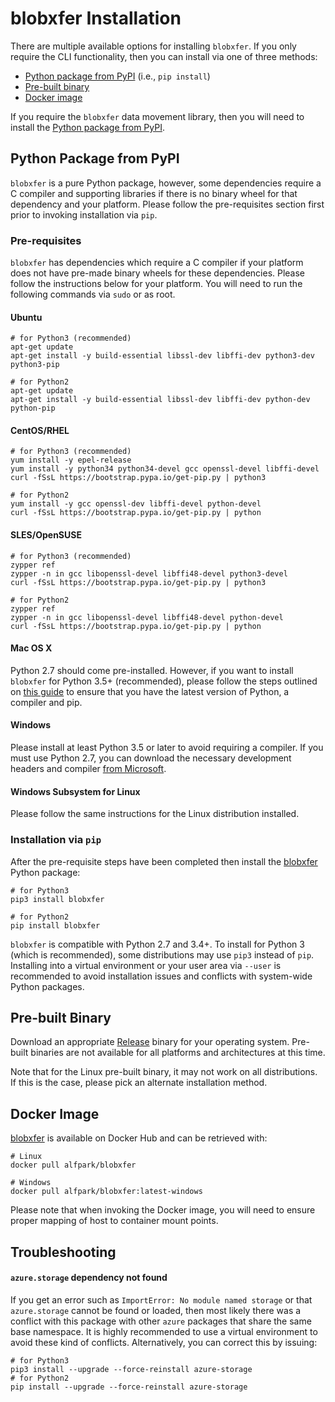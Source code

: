 # blobxfer Installation
There are multiple available options for installing `blobxfer`. If you
only require the CLI functionality, then you can install via one of
three methods:
* [Python package from PyPI](#pypi) (i.e., `pip install`)
* [Pre-built binary](#binary)
* [Docker image](#docker)

If you require the `blobxfer` data movement library, then you will
need to install the [Python package from PyPI](#pypi).

## <a name="pypi"></a>Python Package from PyPI
`blobxfer` is a pure Python package, however, some dependencies require a C
compiler and supporting libraries if there is no binary wheel for that
dependency and your platform. Please follow the pre-requisites section first
prior to invoking installation via `pip`.

### Pre-requisites
`blobxfer` has dependencies which require a C compiler if your platform does
not have pre-made binary wheels for these dependencies. Please follow the
instructions below for your platform. You will need to run the following
commands via `sudo` or as root.

#### Ubuntu
```shell
# for Python3 (recommended)
apt-get update
apt-get install -y build-essential libssl-dev libffi-dev python3-dev python3-pip

# for Python2
apt-get update
apt-get install -y build-essential libssl-dev libffi-dev python-dev python-pip
```

#### CentOS/RHEL
```shell
# for Python3 (recommended)
yum install -y epel-release
yum install -y python34 python34-devel gcc openssl-devel libffi-devel
curl -fSsL https://bootstrap.pypa.io/get-pip.py | python3

# for Python2
yum install -y gcc openssl-dev libffi-devel python-devel
curl -fSsL https://bootstrap.pypa.io/get-pip.py | python
```

#### SLES/OpenSUSE
```shell
# for Python3 (recommended)
zypper ref
zypper -n in gcc libopenssl-devel libffi48-devel python3-devel
curl -fSsL https://bootstrap.pypa.io/get-pip.py | python3

# for Python2
zypper ref
zypper -n in gcc libopenssl-devel libffi48-devel python-devel
curl -fSsL https://bootstrap.pypa.io/get-pip.py | python
```

#### Mac OS X
Python 2.7 should come pre-installed. However, if you want to install
`blobxfer` for Python 3.5+ (recommended), please follow the steps outlined on
[this guide](http://docs.python-guide.org/en/latest/starting/install3/osx/#install3-osx)
to ensure that you have the latest version of Python, a compiler and pip.

#### Windows
Please install at least Python 3.5 or later to avoid requiring a
compiler. If you must use Python 2.7, you can download the necessary
development headers and compiler [from Microsoft](http://aka.ms/vcpython27).

#### Windows Subsystem for Linux
Please follow the same instructions for the Linux distribution installed.

### Installation via `pip`
After the pre-requisite steps have been completed then install the
[blobxfer](https://pypi.python.org/pypi/blobxfer) Python package:

```shell
# for Python3
pip3 install blobxfer

# for Python2
pip install blobxfer
```

`blobxfer` is compatible with Python 2.7 and 3.4+. To install for Python 3
(which is recommended), some distributions may use `pip3` instead of `pip`.
Installing into a virtual environment or your user area via `--user`
is recommended to avoid installation issues and conflicts with system-wide
Python packages.

## <a name="binary"></a>Pre-built Binary
Download an appropriate [Release](https://github.com/Azure/blobxfer/releases)
binary for your operating system. Pre-built binaries are not available
for all platforms and architectures at this time.

Note that for the Linux pre-built binary, it may not work on all
distributions. If this is the case, please pick an alternate installation
method.

## <a name="docker"></a>Docker Image
[blobxfer](https://hub.docker.com/r/alfpark/blobxfer/) is available on
Docker Hub and can be retrieved with:

```shell
# Linux
docker pull alfpark/blobxfer

# Windows
docker pull alfpark/blobxfer:latest-windows
```

Please note that when invoking the Docker image, you will need to ensure
proper mapping of host to container mount points.

## Troubleshooting
#### `azure.storage` dependency not found
If you get an error such as `ImportError: No module named storage` or that
`azure.storage` cannot be found or loaded, then most likely there was a
conflict with this package with other `azure` packages that share the same
base namespace. It is highly recommended to use a virtual environment to
avoid these kind of conflicts. Alternatively, you can correct this by issuing:

```shell
# for Python3
pip3 install --upgrade --force-reinstall azure-storage
# for Python2
pip install --upgrade --force-reinstall azure-storage
```
